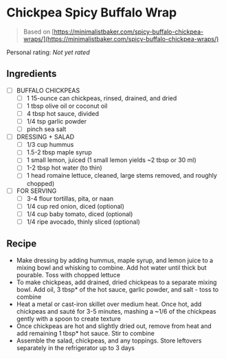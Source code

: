 <!-- Needs Manual Review -->

# Chickpea Spicy Buffalo Wrap

> Based on [https://minimalistbaker.com/spicy-buffalo-chickpea-wraps/](https://minimalistbaker.com/spicy-buffalo-chickpea-wraps/)

<!-- {cts} rating=0; (User can specify rating on scale of 1-5) -->

Personal rating: *Not yet rated*

<!-- {cte} -->

<!-- {cts} name_image=None; (User can specify image name) -->

<!-- TODO: Capture image -->

<!-- {cte} -->

## Ingredients

* [ ] BUFFALO CHICKPEAS
    * [ ] 1 15-ounce can chickpeas, rinsed, drained, and dried
    * [ ] 1 tbsp olive oil or coconut oil
    * [ ] 4 tbsp hot sauce, divided
    * [ ] 1/4 tsp garlic powder
    * [ ] pinch sea salt
* [ ] DRESSING + SALAD
    * [ ] 1/3 cup hummus
    * [ ] 1.5-2 tbsp maple syrup
    * [ ] 1 small lemon, juiced (1 small lemon yields ~2 tbsp or 30 ml)
    * [ ] 1-2 tbsp hot water (to thin)
    * [ ] 1 head romaine lettuce, cleaned, large stems removed, and roughly chopped)
* [ ] FOR SERVING
    * [ ] 3-4 flour tortillas, pita, or naan
    * [ ] 1/4 cup red onion, diced (optional)
    * [ ] 1/4 cup baby tomato, diced (optional)
    * [ ] 1/4 ripe avocado, thinly sliced (optional)

## Recipe

* Make dressing by adding hummus, maple syrup, and lemon juice to a mixing bowl and whisking to combine. Add hot water until thick but pourable. Toss with chopped lettuce
* To make chickpeas, add drained, dried chickpeas to a separate mixing bowl. Add oil, 3 tbsp* of the hot sauce, garlic powder, and salt - toss to combine
* Heat a metal or cast-iron skillet over medium heat. Once hot, add chickpeas and sauté for 3-5 minutes, mashing a ~1/6 of the chickpeas gently with a spoon to create texture
* Once chickpeas are hot and slightly dried out, remove from heat and add remaining 1 tbsp* hot sauce. Stir to combine
* Assemble the salad, chickpeas, and any toppings. Store leftovers separately in the refrigerator up to 3 days
